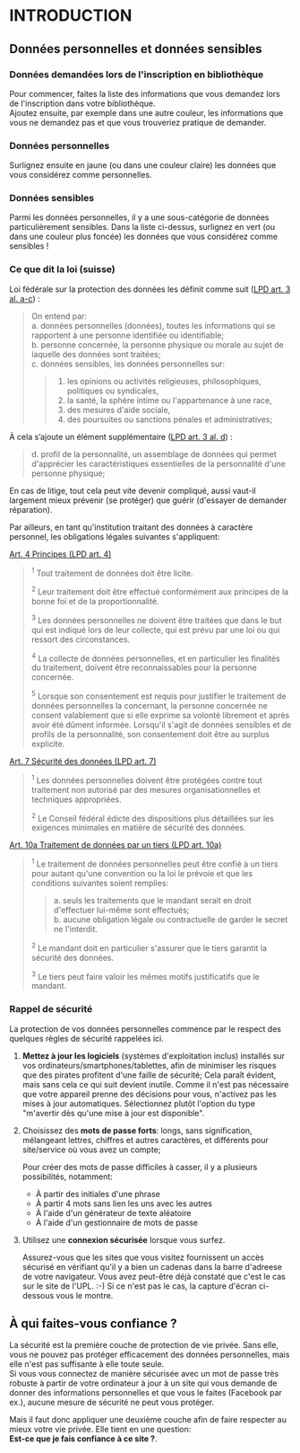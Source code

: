 # INTRODUCTION

## Données personnelles et données sensibles

### Données demandées lors de l'inscription en bibliothèque

Pour commencer, faites la liste des informations que vous demandez lors de l'inscription dans votre bibliothèque.   
Ajoutez ensuite, par exemple dans une autre couleur, les informations que vous ne demandez pas et que vous trouveriez pratique de demander.   

### Données personnelles

Surlignez ensuite en jaune (ou dans une couleur claire) les données que vous considérez comme personnelles.   

### Données sensibles

Parmi les données personnelles, il y a une sous-catégorie de données particulièrement sensibles. Dans la liste ci-dessus, surlignez en vert (ou dans une couleur plus foncée) les données que vous considérez comme sensibles !


### Ce que dit la loi (suisse)

Loi fédérale sur la protection des données les définit comme suit ([LPD art. 3 al. a-c](https://www.admin.ch/opc/fr/classified-compilation/19920153/index.html#a3)) :

> On entend par:   
> a. données personnelles (données), toutes les informations qui se rapportent à une personne identifiée ou identifiable;   
> b. personne concernée, la personne physique ou morale au sujet de laquelle des données sont traitées;   
> c. données sensibles, les données personnelles sur:   
> >   1. les opinions ou activités religieuses, philosophiques, politiques ou syndicales,   
> >   2. la santé, la sphère intime ou l'appartenance à une race,   
> >   3. des mesures d'aide sociale,   
> >   4. des poursuites ou sanctions pénales et administratives;   

À cela s’ajoute un élément supplémentaire ([LPD art. 3 al. d](https://www.admin.ch/opc/fr/classified-compilation/19920153/index.html#a3)) :

> d. profil de la personnalité, un assemblage de données qui permet d'apprécier les caractéristiques essentielles de la personnalité d'une personne physique;

En cas de litige, tout cela peut vite devenir compliqué, aussi vaut-il largement mieux prévenir (se protéger) que guérir (d'essayer de demander réparation).

Par ailleurs, en tant qu'institution traitant des données à caractère personnel, les obligations légales suivantes s'appliquent:

[Art. 4 Principes (LPD art. 4)](https://www.admin.ch/opc/fr/classified-compilation/19920153/index.html#a4)

> <sup>1</sup> Tout traitement de données doit être licite.
>
> <sup>2</sup> Leur traitement doit être effectué conformément aux principes de la bonne foi et de la proportionnalité.
>
> <sup>3</sup> Les données personnelles ne doivent être traitées que dans le but qui est indiqué lors de leur collecte, qui est prévu par une loi ou qui ressort des circonstances.
>
> <sup>4</sup> La collecte de données personnelles, et en particulier les finalités du traitement, doivent être reconnaissables pour la personne concernée.
>
> <sup>5</sup> Lorsque son consentement est requis pour justifier le traitement de données personnelles la concernant, la personne concernée ne consent valablement que si elle exprime sa volonté librement et après avoir été dûment informée. Lorsqu'il s'agit de données sensibles et de profils de la personnalité, son consentement doit être au surplus explicite.

[Art. 7 Sécurité des données (LPD art. 7)](https://www.admin.ch/opc/fr/classified-compilation/19920153/index.html#a7)

> <sup>1</sup> Les données personnelles doivent être protégées contre tout traitement non autorisé par des mesures organisationnelles et techniques appropriées.
>
> <sup>2</sup> Le Conseil fédéral édicte des dispositions plus détaillées sur les exigences minimales en matière de sécurité des données.   

[Art. 10a Traitement de données par un tiers (LPD art. 10a)](https://www.admin.ch/opc/fr/classified-compilation/19920153/index.html#a10a)

> <sup>1</sup> Le traitement de données personnelles peut être confié à un tiers pour autant qu'une convention ou la loi le prévoie et que les conditions suivantes soient remplies:
>
>>   a. seuls les traitements que le mandant serait en droit d'effectuer lui-même sont effectués;   
>>   b. aucune obligation légale ou contractuelle de garder le secret ne l'interdit.
>
> <sup>2</sup> Le mandant doit en particulier s'assurer que le tiers garantit la sécurité des données.
>
> <sup>3</sup> Le tiers peut faire valoir les mêmes motifs justificatifs que le mandant.


### Rappel de sécurité

La protection de vos données personnelles commence par le respect des quelques règles de sécurité rappelées ici.

1. **Mettez à jour les logiciels** (systèmes d'exploitation inclus) installés sur vos ordinateurs/smartphones/tablettes, afin de minimiser les risques que des pirates profitent d'une faille de sécurité;
   Cela paraît évident, mais sans cela ce qui suit devient inutile. Comme il n'est pas nécessaire que votre appareil prenne des décisions pour vous, n'activez pas les mises à jour automatiques. Sélectionnez plutôt l'option du type "m'avertir dès qu'une mise à jour est disponible".

2. Choisissez des **mots de passe forts**: longs, sans signification, mélangeant lettres, chiffres et autres caractères, et différents pour site/service où vous avez un compte;

   Pour créer des mots de passe difficiles à casser, il y a plusieurs possibilités, notamment:   
   * À partir des initiales d'une phrase
   * À partir 4 mots sans lien les uns avec les autres
   * À l'aide d'un générateur de texte aléatoire
   * À l'aide d'un gestionnaire de mots de passe

3. Utilisez une **connexion sécurisée** lorsque vous surfez.

   Assurez-vous que les sites que vous visitez fournissent un accès sécurisé en vérifiant qu'il y a bien un cadenas dans la barre d'adreese de votre navigateur. Vous avez peut-être déjà constaté que c'est le cas sur le site de l'UPL. :-) Si ce n'est pas le cas, la capture d'écran ci-dessous vous le montre.


## À qui faites-vous confiance ?

La sécurité est la première couche de protection de vie privée. Sans elle, vous ne pouvez pas protéger efficacement des données personnelles, mais elle n'est pas suffisante à elle toute seule.   
Si vous vous connectez de manière sécurisée avec un mot de passe très robuste à partir de votre ordinateur à jour à un site qui vous demande de donner des informations personnelles et que vous le faites (Facebook par ex.), aucune mesure de sécurité ne peut vous protéger.

Mais il faut donc appliquer une deuxième couche afin de faire respecter au mieux votre vie privée. Elle tient en une question:   
**Est-ce que je fais confiance à ce site ?**.
